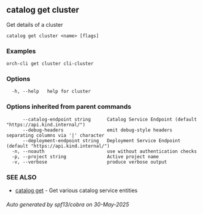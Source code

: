 ## catalog get cluster

Get details of a cluster

```
catalog get cluster <name> [flags]
```

### Examples

```
orch-cli get cluster cli-cluster
```

### Options

```
  -h, --help   help for cluster
```

### Options inherited from parent commands

```
      --catalog-endpoint string      Catalog Service Endpoint (default "https://api.kind.internal/")
      --debug-headers                emit debug-style headers separating columns via '|' character
      --deployment-endpoint string   Deployment Service Endpoint (default "https://api.kind.internal/")
  -n, --noauth                       use without authentication checks
  -p, --project string               Active project name
  -v, --verbose                      produce verbose output
```

### SEE ALSO

* [catalog get](catalog_get.md)	 - Get various catalog service entities

###### Auto generated by spf13/cobra on 30-May-2025
